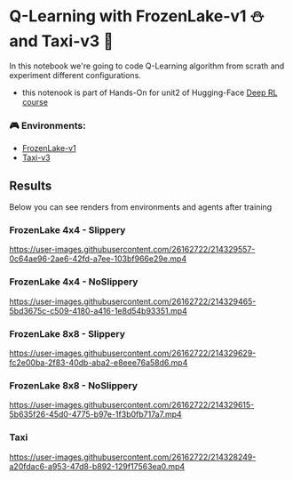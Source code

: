 # Q-Learning with FrozenLake-v1 ⛄ and Taxi-v3 🚕

In this notebook we're going to code Q-Learning algorithm from scrath and experiment different configurations.

- this notenook is part of Hands-On for unit2 of Hugging-Face [Deep RL course](https://huggingface.co/deep-rl-course/unit2/introduction?fw=pt) 

### 🎮 Environments: 

- [FrozenLake-v1](https://www.gymlibrary.dev/environments/toy_text/frozen_lake/)
- [Taxi-v3](https://www.gymlibrary.dev/environments/toy_text/taxi/)


  


## Results
Below you can see renders from environments and agents after training

### FrozenLake 4x4 - Slippery


https://user-images.githubusercontent.com/26162722/214329557-0c64ae96-2ae6-42fd-a7ee-103bf966e29e.mp4



### FrozenLake 4x4 - NoSlippery


https://user-images.githubusercontent.com/26162722/214329465-5bd3675c-c509-4180-a416-1e8d54b93351.mp4


### FrozenLake 8x8 - Slippery



https://user-images.githubusercontent.com/26162722/214329629-fc2e00ba-2f83-40db-aba2-e8eee76a58d6.mp4


### FrozenLake 8x8 - NoSlippery



https://user-images.githubusercontent.com/26162722/214329615-5b635f26-45d0-4775-b97e-1f3b0fb717a7.mp4


### Taxi
https://user-images.githubusercontent.com/26162722/214328249-a20fdac6-a953-47d8-b892-129f17563ea0.mp4




